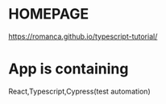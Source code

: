 # HOMEPAGE

https://romanca.github.io/typescript-tutorial/

# App is containing

React,Typescript,Cypress(test automation)

